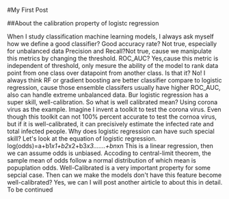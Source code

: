 #My First Post

##About the calibration property of logistc regression

When I study classification machine learning models, I always ask myself how we define a good classifier?
Good accuracy rate? Not true, especially for unbalanced data
Precision and Recall?Not true, cause we manipulate this metrics by changing the threshold.
ROC_AUC? Yes,cause this metric is independent of threshold, only mesure the ability of the model to rank data point from one class over datapoint from another class.
Is that it? No!
I always think RF or gradient boosting are better classifier compare to logistic regression, cause those ensemble classifers usually have higher ROC_AUC, also can handle extreme unbalanced data. Bur logistic regression has a super skill, well-calibration.
So what is well calibrated mean?
Using corona virus as the example. Imagine I invent a toolkit to test the corona virus. Even though this toolkit can not 100% percent accurate to test the cornoa virus, but if it is well-calibrated, it can precisively estimate the infected rate and total infected people.
Why does logistic regression can have such special skill?
Let's look at the equation of logistic regression.
log(odds)=a+b1*x1+b2*x2+b3*x3.......+bn*xn
This is a linear regression, then we can assume odds is unbiased.
Accoding to central-limit theorem, the sample mean of odds follow a normal distribution of which mean is popuplation odds.
Well-Calibrated is a very important property for some sepcial case.
Then can we make the models don't have this feature become well-calibrated? Yes, we can
I will post another airticle to about this in detail.
To be continued
